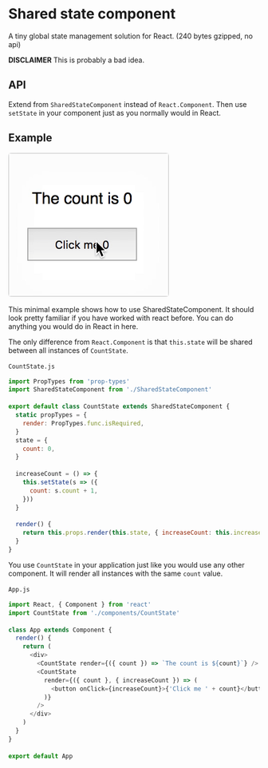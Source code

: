 # Shared state component

A tiny global state management solution for React. (240 bytes gzipped, no api)

**DISCLAIMER**
This is probably a bad idea.

## API
Extend from `SharedStateComponent` instead of `React.Component`. Then use `setState` in your component just as you normally would in React. 

## Example

![Counter example](./example.gif)

This minimal example shows how to use SharedStateComponent. It should look pretty familiar if you have worked with react before. You can do anything you would do in React in here. 

The only difference from `React.Component` is that `this.state` will be shared between all instances of `CountState`.

`CountState.js` 
```js
import PropTypes from 'prop-types'
import SharedStateComponent from './SharedStateComponent'

export default class CountState extends SharedStateComponent {
  static propTypes = {
    render: PropTypes.func.isRequired,
  }
  state = {
    count: 0,
  }

  increaseCount = () => {
    this.setState(s => ({
      count: s.count + 1,
    }))
  }

  render() {
    return this.props.render(this.state, { increaseCount: this.increaseCount })
  }
}
```

You use `CountState` in your application just like you would use any other component. It will render all instances with the same `count` value.

`App.js`
```js
import React, { Component } from 'react'
import CountState from './components/CountState'

class App extends Component {
  render() {
    return (
      <div>
        <CountState render={({ count }) => `The count is ${count}`} />
        <CountState
          render={({ count }, { increaseCount }) => (
            <button onClick={increaseCount}>{'Click me ' + count}</button>
          )}
        />
      </div>
    )
  }
}

export default App
```
